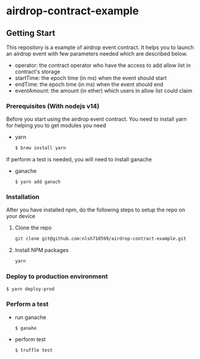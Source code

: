 # airdrop-contract-example

## Getting Start

This repository is a example of airdrop event contract. It helps you to launch an airdrop event with few parameters needed which are described below.

- operator: the contract operator who have the access to add allow list in contract's storage
- startTime: the epoch time (in ms) when the event should start
- endTime: the epoch time (in ms) when the event should end
- eventAmount: the amount (in ether) which users in allow list could claim

### Prerequisites (With nodejs v14)

Before you start using the airdrop event contract. You need to install yarn for helping you to get modules you need

- yarn
  ```sh
  $ brew install yarn
  ```

If perform a test is needed, you will need to install ganache

- ganache
  ```
  $ yarn add ganach
  ```

### Installation

After you have installed npm, do the following steps to setup the repo on your device

1. Clone the repo

   ```sh
   git clone git@github.com:nlsh710599/airdrop-contract-example.git
   ```

2. Install NPM packages

   ```sh
   yarn
   ```

### Deploy to production environment

```bash
$ yarn deploy-prod
```

### Perform a test

- run ganache

  ```
  $ ganahe
  ```

- perform test

  ```bash
  $ truffle test
  ```
